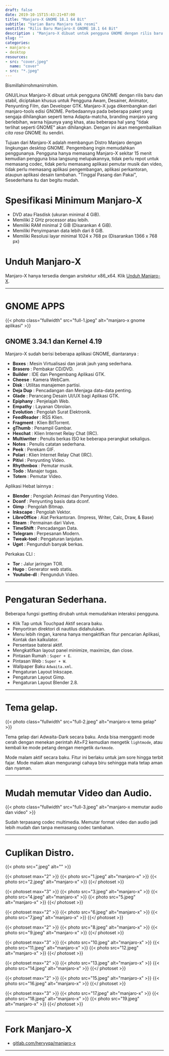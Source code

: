 ```yaml
---
draft: false
date: 2019-10-15T15:43:21+07:00
title: "Manjaro-X GNOME 18.1 64 Bit"
subtitle: "Varian Baru Manjaro tak resmi"
seotitle: "Rilis Baru Manjaro-X GNOME 18.1 64 Bit"
description : "Manjaro-X dibuat untuk pengguna GNOME dengan rilis baru dan stabil, diciptakan khusus untuk Pengguna Awam, Desainer, Animator, Penyunting Film, dan Developer GTK."
slug: ""
categories:
- manjaro-x
- desktop
resources:
- src: "cover.jpeg"
  name: "cover"
- src: "*.jpeg"
---
```


Bismillahirrohmanirrohim.

GNU/Linux Manjaro-X dibuat untuk pengguna GNOME dengan rilis baru dan stabil, diciptakan khusus untuk Pengguna Awam, Desainer, Animator, Penyunting Film, dan Developer GTK. Manjaro-X juga dikembangkan dari manjaro-tools edisi GNOME. Perbedaannya pada beberapa paket yang sengaja dihilangkan seperti tema Adapta-matcha, branding manjaro yang berlebihan, warna hijaunya yang khas, atau beberapa hal yang "tidak terlihat seperti GNOME" akan dihilangkan. Dengan ini akan mengembalikan _cita rasa_ GNOME itu sendiri.

Tujuan dari Manjaro-X adalah membangun Distro Manjaro dengan lingkungan desktop GNOME. Pengembang ingin memudahkan penggunanya. Pengguna hanya memasang Manjaro-X sekitar 15 menit kemudian pengguna bisa langsung melupakannya, tidak perlu repot untuk memasang codec, tidak perlu memasang aplikasi pemutar musik dan video, tidak perlu memasang aplikasi pengembangan, aplikasi perkantoran, ataupun aplikasi desain tambahan. "Tinggal Pasang dan Pakai", Sesederhana itu dan begitu mudah.

# Spesifikasi Minimum Manjaro-X

- DVD atau Flasdisk (ukuran minimal 4 GiB).
- Memiliki 2 GHz processor atau lebih.
- Memiliki RAM minimal 2 GiB (Disarankan 4 GiB).
- Memiliki Penyimpanan data lebih dari 8 GiB.
- Memiliki Resolusi layar minimal 1024 x 768 px (Disarankan 1366 x 768 px)

# Unduh Manjaro-X

Manjaro-X hanya tersedia dengan arsitektur x86_x64. Klik [Unduh Manjaro-X](https://osdn.net/projects/manjaro-x/releases/).

***
# GNOME APPS

{{< photo class="fullwidth" src="full-1.jpeg" alt="manjaro-x gnome aplikasi" >}}

## GNOME 3.34.1 dan Kernel 4.19 

Manjaro-X sudah berisi beberapa aplikasi GNOME, diantaranya :

 - **Boxes** : Mesin Virtualisasi dan jarak jauh yang sederhana.
 - **Brasero** : Pembakar CD/DVD.
 - **Builder** : IDE dan Pengembang Aplikasi GTK.
 - **Cheese** : Kamera WebCam.
 - **Disk** : Utilitas manajemen partisi.
 - **Deja Dup** : Pencadangan dan Menjaga data-data penting.
 - **Glade** : Perancang Desain UI/UX bagi Aplikasi GTK.
 - **Epiphany** : Penjelajah Web.
 - **Empathy** : Layanan Obrolan.
 - **Evolution** : Pengolah Surat Elektronik.
 - **FeedReader** : RSS Klien.
 - **Fragment** : Klien BitTorrent.
 - **gThumb** : Penampil Gambar.
 - **Hexchat** : Klien Internet Relay Chat (IRC).
 - **Multiwriter** : Penulis berkas ISO ke beberapa perangkat sekaligus.
 - **Notes** : Penulis catatan sederhana.
 - **Peek** : Perekam GIF.
 - **Polari** : Klien Internet Relay Chat (IRC).
 - **Pitivi** : Penyunting Video.
 - **Rhythmbox** : Pemutar musik.
 - **Todo** : Manajer tugas.
 - **Totem** : Pemutar Video.

Aplikasi Hebat lainnya :

 - **Blender** : Pengolah Animasi dan Penyunting Video.
 - **Dconf** : Penyunting basis data dconf.
 - **Gimp** : Pengolah Bitmap.
 - **Inkscape** : Pengolah Vektor.
 - **LibreOffice** : Alat Perkantoran. (Impress, Writer, Calc, Draw, & Base)
 - **Steam** : Permainan dari Valve.
 - **TimeShift** : Pencadangan Data.
 - **Telegram** : Perpesanan Modern.
 - **Tweak-tool** : Pengaturan lanjutan.
 - **Uget** : Pengunduh banyak berkas.
 
Perkakas CLI :

 - **Tor** : Jalur jaringan TOR.
 - **Hugo** : Generator web statis.
 - **Youtube-dl** : Pengunduh Video.

***
# Pengaturan Sederhana.

Beberapa fungsi gsetting dirubah untuk memudahkan interaksi pengguna.

 - Klik Tap untuk Touchpad Aktif secara baku.
 - Penyortiran direktori di nautilus didahulukan.
 - Menu lebih ringan, karena hanya mengaktifkan fitur pencarian Aplikasi, Kontak dan kalkulator.
 - Persentase baterai aktif.
 - Mengkatifkan layout panel minimize, maximize, dan close.
 - Pintasan Rumah : `Super + E`.
 - Pintasan Web : `Super + W`.
 - Wallpaper Baku `Adwaita.xml`.
 - Pengaturan Layout Inkscape.
 - Pengaturan Layout Gimp.
 - Pengaturan Layout Blender 2.8.

***
# Tema gelap.

{{< photo class="fullwidth" src="full-2.jpeg" alt="manjaro-x tema gelap" >}}

 Tema gelap dari Adwaita-Dark secara baku. Anda bisa mengganti mode cerah dengan menekan perintah Alt+F2 kemudian mengetik `lightmode`, atau kembali ke mode petang dengan mengetik `darkmode`.
 
 Mode malam aktif secara baku. Fitur ini berlaku untuk jam sore hingga terbit fajar. Mode malam akan mengurangi cahaya biru sehingga mata tetap aman dan nyaman.
 
***
# Mudah memutar Video dan Audio.

{{< photo class="fullwidth" src="full-3.jpeg" alt="manjaro-x memutar audio dan video" >}}

 Sudah terpasang codec multimedia. Memutar format video dan audio jadi lebih mudah dan tanpa memasang codec tambahan.
 
***
# Cuplikan Distro.

{{< photo src=".jpeg" alt="" >}}

{{< photoset max="2" >}}
  {{< photo src="1.jpeg" alt="manjaro-x" >}}
  {{< photo src="2.jpeg" alt="manjaro-x" >}}
{{</ photoset >}}

{{< photoset max="3" >}}
  {{< photo src="3.jpeg" alt="manjaro-x" >}}
  {{< photo src="4.jpeg" alt="manjaro-x" >}}
  {{< photo src="5.jpeg" alt="manjaro-x" >}}
{{</ photoset >}}

{{< photoset max="2" >}}
  {{< photo src="6.jpeg" alt="manjaro-x" >}}
  {{< photo src="7.jpeg" alt="manjaro-x" >}}
{{</ photoset >}}

{{< photoset max="2" >}}
  {{< photo src="8.jpeg" alt="manjaro-x" >}}
  {{< photo src="9.jpeg" alt="manjaro-x" >}}
{{</ photoset >}}
  
{{< photoset max="3" >}}
  {{< photo src="10.jpeg" alt="manjaro-x" >}}
  {{< photo src="11.jpeg" alt="manjaro-x" >}}
  {{< photo src="12.jpeg" alt="manjaro-x" >}}
{{</ photoset >}}
  
{{< photoset max="2" >}}
  {{< photo src="13.jpeg" alt="manjaro-x" >}}
  {{< photo src="14.jpeg" alt="manjaro-x" >}}
{{</ photoset >}}
  
{{< photoset max="2" >}}
  {{< photo src="15.jpeg" alt="manjaro-x" >}}
  {{< photo src="16.jpeg" alt="manjaro-x" >}}
{{</ photoset >}}
  
{{< photoset max="3" >}}
  {{< photo src="17.jpeg" alt="manjaro-x" >}}
  {{< photo src="18.jpeg" alt="manjaro-x" >}}
  {{< photo src="19.jpeg" alt="manjaro-x" >}}
{{</ photoset >}}

***
# Fork Manjaro-X

- [gitlab.com/hervyqa/manjaro-x](https://gitlab.com/hervyqa/manjaro-x)

***
